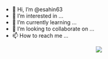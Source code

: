 - 👋 Hi, I’m @esahin63
- 👀 I’m interested in ...
- 🌱 I’m currently learning ...
- 💞️ I’m looking to collaborate on ...
- 📫 How to reach me ...

<p align="center">
  <img src="https://komarev.com/ghpvc/?username=emre-io" />
</p>
